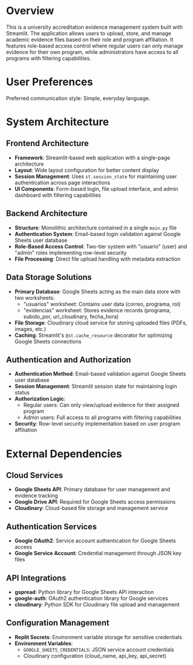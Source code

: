 # Overview

This is a university accreditation evidence management system built with Streamlit. The application allows users to upload, store, and manage academic evidence files based on their role and program affiliation. It features role-based access control where regular users can only manage evidence for their own program, while administrators have access to all programs with filtering capabilities.

# User Preferences

Preferred communication style: Simple, everyday language.

# System Architecture

## Frontend Architecture
- **Framework**: Streamlit-based web application with a single-page architecture
- **Layout**: Wide layout configuration for better content display
- **Session Management**: Uses `st.session_state` for maintaining user authentication across page interactions
- **UI Components**: Form-based login, file upload interface, and admin dashboard with filtering capabilities

## Backend Architecture
- **Structure**: Monolithic architecture contained in a single `main.py` file
- **Authentication System**: Email-based login validation against Google Sheets user database
- **Role-Based Access Control**: Two-tier system with "usuario" (user) and "admin" roles implementing row-level security
- **File Processing**: Direct file upload handling with metadata extraction

## Data Storage Solutions
- **Primary Database**: Google Sheets acting as the main data store with two worksheets:
  - "usuarios" worksheet: Contains user data (correo, programa, rol)
  - "evidencias" worksheet: Stores evidence records (programa, subido_por, url_cloudinary, fecha_hora)
- **File Storage**: Cloudinary cloud service for storing uploaded files (PDFs, images, etc.)
- **Caching**: Streamlit's `@st.cache_resource` decorator for optimizing Google Sheets connections

## Authentication and Authorization
- **Authentication Method**: Email-based validation against Google Sheets user database
- **Session Management**: Streamlit session state for maintaining login status
- **Authorization Logic**:
  - Regular users: Can only view/upload evidence for their assigned program
  - Admin users: Full access to all programs with filtering capabilities
- **Security**: Row-level security implementation based on user program affiliation

# External Dependencies

## Cloud Services
- **Google Sheets API**: Primary database for user management and evidence tracking
- **Google Drive API**: Required for Google Sheets access permissions
- **Cloudinary**: Cloud-based file storage and management service

## Authentication Services
- **Google OAuth2**: Service account authentication for Google Sheets access
- **Google Service Account**: Credential management through JSON key files

## API Integrations
- **gspread**: Python library for Google Sheets API interaction
- **google-auth**: OAuth2 authentication library for Google services
- **cloudinary**: Python SDK for Cloudinary file upload and management

## Configuration Management
- **Replit Secrets**: Environment variable storage for sensitive credentials
- **Environment Variables**:
  - `GOOGLE_SHEETS_CREDENTIALS`: JSON service account credentials
  - Cloudinary configuration (cloud_name, api_key, api_secret)